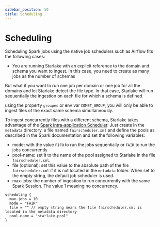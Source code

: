 ```yaml
---
sidebar_position: 50
title: Scheduling
---
```


# Scheduling
Scheduling Spark jobs using the native job schedulers such as Airflow fits the following cases:

- You are running Starlake wth an explicit reference to the domain and schema you want to ingest. 
In this case, you need to create as many jobs as the number of schemas

But what if you want to run one job per domain or one job for all the domains and let Starlake detect the 
file type. In that case, Starlake will run sequentially the ingestion on each file for which a schema is defined.

using the property `grouped` or env var `COMET_GROUP`, you will only be able to ingest files of the exact same schema simultaneously.

To ingest concurrently files with a different schema, Starlake takes advantage of the [Spark intra-application Scheduler](https://spark.apache.org/docs/latest/job-scheduling.html#scheduling-within-an-application).
Just create in the `metadata` directory, a file named `fairscheduler.xml` and define the pools as described in the Spark documentation and set the following variables:

- mode: with the value `FIFO` to run the jobs sequentially or `FAIR` to run the jobs concurrently
- pool-name: set it to the name of the pool assigned to Starlake in the file `fairscheduler.xml`.
- file (optional): set this value to the absolute path of the file `fairscheduler.xml` if it is not located in the `metadata` folder. 
When set to the  empty string, the default job scheduler is used. 
- max-jobs: the number of ingestion to run concurrently with the same Spark Session. The value 1 meaning no concurrency.

```
scheduling {
  max-jobs = 10
  mode = "FAIR"
  file = "" // empty string means the file fairscheduler.xml is located in the metadata directory 
  pool-name = "starlake-pool"
}
```

